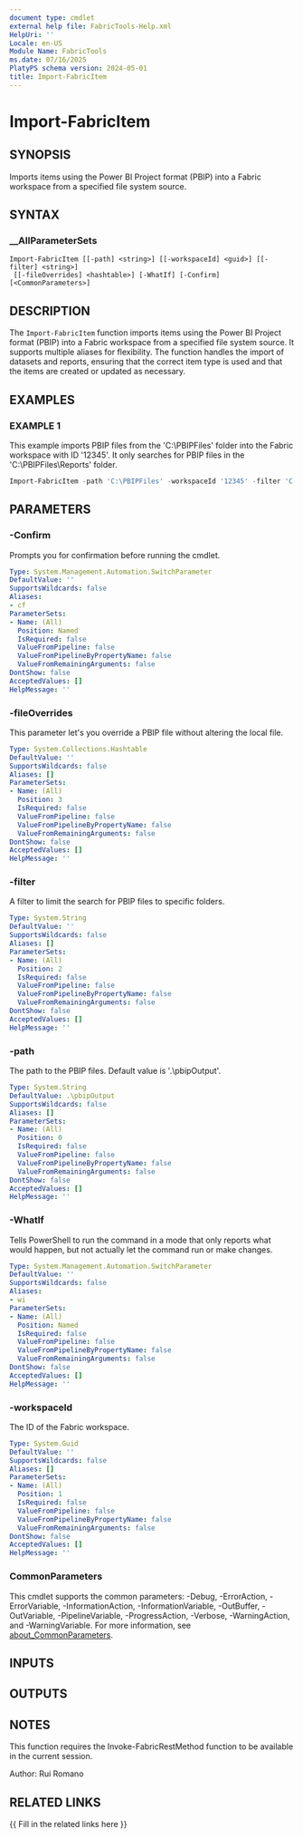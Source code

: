 ```yaml
---
document type: cmdlet
external help file: FabricTools-Help.xml
HelpUri: ''
Locale: en-US
Module Name: FabricTools
ms.date: 07/16/2025
PlatyPS schema version: 2024-05-01
title: Import-FabricItem
---
```


# Import-FabricItem

## SYNOPSIS

Imports items using the Power BI Project format (PBIP) into a Fabric workspace from a specified file system source.

## SYNTAX

### __AllParameterSets

```
Import-FabricItem [[-path] <string>] [[-workspaceId] <guid>] [[-filter] <string>]
 [[-fileOverrides] <hashtable>] [-WhatIf] [-Confirm] [<CommonParameters>]
```

## DESCRIPTION

The `Import-FabricItem` function imports items using the Power BI Project format (PBIP) into a Fabric workspace from a specified file system source.
It supports multiple aliases for flexibility.
The function handles the import of datasets and reports, ensuring that the correct item type is used and that the items are created or updated as necessary.

## EXAMPLES

### EXAMPLE 1

This example imports PBIP files from the 'C:\PBIPFiles' folder into the Fabric workspace with ID '12345'. It only searches for PBIP files in the 'C:\PBIPFiles\Reports' folder.

```powershell
Import-FabricItem -path 'C:\PBIPFiles' -workspaceId '12345' -filter 'C:\PBIPFiles\Reports'
```

## PARAMETERS

### -Confirm

Prompts you for confirmation before running the cmdlet.

```yaml
Type: System.Management.Automation.SwitchParameter
DefaultValue: ''
SupportsWildcards: false
Aliases:
- cf
ParameterSets:
- Name: (All)
  Position: Named
  IsRequired: false
  ValueFromPipeline: false
  ValueFromPipelineByPropertyName: false
  ValueFromRemainingArguments: false
DontShow: false
AcceptedValues: []
HelpMessage: ''
```

### -fileOverrides

This parameter let's you override a PBIP file without altering the local file.

```yaml
Type: System.Collections.Hashtable
DefaultValue: ''
SupportsWildcards: false
Aliases: []
ParameterSets:
- Name: (All)
  Position: 3
  IsRequired: false
  ValueFromPipeline: false
  ValueFromPipelineByPropertyName: false
  ValueFromRemainingArguments: false
DontShow: false
AcceptedValues: []
HelpMessage: ''
```

### -filter

A filter to limit the search for PBIP files to specific folders.

```yaml
Type: System.String
DefaultValue: ''
SupportsWildcards: false
Aliases: []
ParameterSets:
- Name: (All)
  Position: 2
  IsRequired: false
  ValueFromPipeline: false
  ValueFromPipelineByPropertyName: false
  ValueFromRemainingArguments: false
DontShow: false
AcceptedValues: []
HelpMessage: ''
```

### -path

The path to the PBIP files.
Default value is '.\pbipOutput'.

```yaml
Type: System.String
DefaultValue: .\pbipOutput
SupportsWildcards: false
Aliases: []
ParameterSets:
- Name: (All)
  Position: 0
  IsRequired: false
  ValueFromPipeline: false
  ValueFromPipelineByPropertyName: false
  ValueFromRemainingArguments: false
DontShow: false
AcceptedValues: []
HelpMessage: ''
```

### -WhatIf

Tells PowerShell to run the command in a mode that only reports what would happen, but not actually let the command run or make changes.

```yaml
Type: System.Management.Automation.SwitchParameter
DefaultValue: ''
SupportsWildcards: false
Aliases:
- wi
ParameterSets:
- Name: (All)
  Position: Named
  IsRequired: false
  ValueFromPipeline: false
  ValueFromPipelineByPropertyName: false
  ValueFromRemainingArguments: false
DontShow: false
AcceptedValues: []
HelpMessage: ''
```

### -workspaceId

The ID of the Fabric workspace.

```yaml
Type: System.Guid
DefaultValue: ''
SupportsWildcards: false
Aliases: []
ParameterSets:
- Name: (All)
  Position: 1
  IsRequired: false
  ValueFromPipeline: false
  ValueFromPipelineByPropertyName: false
  ValueFromRemainingArguments: false
DontShow: false
AcceptedValues: []
HelpMessage: ''
```

### CommonParameters

This cmdlet supports the common parameters: -Debug, -ErrorAction, -ErrorVariable,
-InformationAction, -InformationVariable, -OutBuffer, -OutVariable, -PipelineVariable,
-ProgressAction, -Verbose, -WarningAction, and -WarningVariable. For more information, see
[about_CommonParameters](https://go.microsoft.com/fwlink/?LinkID=113216).

## INPUTS

## OUTPUTS

## NOTES

This function requires the Invoke-FabricRestMethod function to be available in the current session.

Author: Rui Romano


## RELATED LINKS

{{ Fill in the related links here }}
